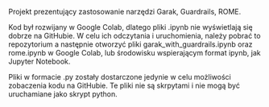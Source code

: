 Projekt prezentujący zastosowanie narzędzi Garak, Guardrails, ROME.

Kod był rozwijany w Google Colab, dlatego pliki .ipynb nie wyświetlają się dobrze na GitHubie. 
W celu ich odczytania i uruchomienia, należy pobrać to repozytorium a następnie otworzyć pliki garak_with_guardrails.ipynb oraz rome.ipynb w Google Colab, lub środowisku wspierającym format ipynb, jak Jupyter Notebook.

Pliki w formacie .py zostały dostarczone jedynie w celu możliwości zobaczenia kodu na GitHubie. Te pliki nie są skrpytami i nie mogą być uruchamiane jako skrypt python.
